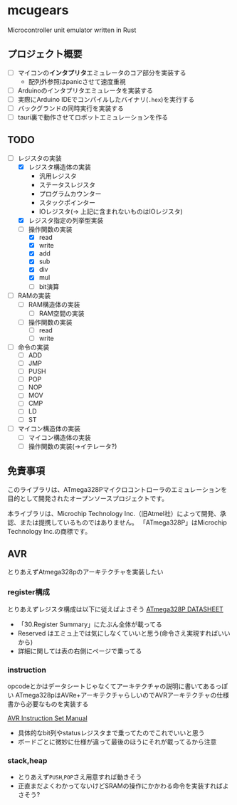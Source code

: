 # mcugears

Microcontroller unit emulator written in Rust

## プロジェクト概要

- [ ] マイコンの**インタプリタ**エミュレータのコア部分を実装する
  - 配列外参照はpanicさせて速度重視
- [ ] Arduinoのインタプリタエミュレータを実装する
- [ ] 実際にArduino IDEでコンパイルしたバイナリ(`.hex`)を実行する
- [ ] バックグランドの同時実行を実装する
- [ ] tauri裏で動作させてロボットエミュレーションを作る

## TODO

- [ ] レジスタの実装
  - [x] レジスタ構造体の実装
    - 汎用レジスタ
    - ステータスレジスタ
    - プログラムカウンター
    - スタックポインター
    - IOレジスタ(→ 上記に含まれないものはIOレジスタ)
  - [x] レジスタ指定の列挙型実装
  - [ ] 操作関数の実装
    - [x] read
    - [x] write
    - [x] add
    - [x] sub
    - [x] div
    - [x] mul
    - [ ] bit演算
- [ ] RAMの実装
  - [ ] RAM構造体の実装
    - [ ] RAM空間の実装
  - [ ] 操作関数の実装
    - [ ] read
    - [ ] write
- [ ] 命令の実装
  - [ ] ADD
  - [ ] JMP
  - [ ] PUSH
  - [ ] POP
  - [ ] NOP
  - [ ] MOV
  - [ ] CMP
  - [ ] LD
  - [ ] ST
- [ ] マイコン構造体の実装
  - [ ] マイコン構造体の実装
  - [ ] 操作関数の実装(→イテレータ?)

## 免責事項

このライブラリは、ATmega328Pマイクロコントローラのエミュレーションを目的として開発されたオープンソースプロジェクトです。

本ライブラリは、Microchip Technology Inc.（旧Atmel社）によって開発、承認、または提携しているものではありません。
「ATmega328P」はMicrochip Technology Inc.の商標です。

## AVR

とりあえずAtmega328pのアーキテクチャを実装したい

### register構成

とりあえずレジスタ構成は以下に従えばよさそう
[ATmega328P DATASHEET](https://ww1.microchip.com/downloads/en/DeviceDoc/Atmel-7810-Automotive-Microcontrollers-ATmega328P_Datasheet.pdf)

- 「30.Register Summary」にたぶん全体が載ってる
- Reserved はエミュ上では気にしなくていいと思う(命令さえ実現すればいいから)
- 詳細に関しては表の右側にページで乗ってる

### instruction

opcodeとかはデータシートじゃなくてアーキテクチャの説明に書いてあるっぽい
ATmega328pはAVRe+アーキテクチャらしいのでAVRアーキテクチャの仕様書から必要なものを実装する

[AVR Instruction Set Manual](https://ww1.microchip.com/downloads/aemDocuments/documents/MCU08/ProductDocuments/ReferenceManuals/AVR-InstructionSet-Manual-DS40002198.pdf)

- 具体的なbit列やstatusレジスタまで乗ってたのでこれでいいと思う
- ボードごとに微妙に仕様が違って最後のほうにそれが載ってるから注意

### stack,heap

- とりあえず`PUSH`,`POP`さえ用意すれば動きそう
- 正直まだよくわかってないけどSRAMの操作にかかわる命令を実装すればよさそう?
